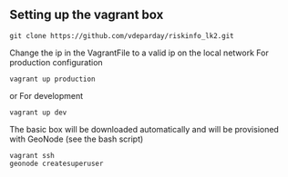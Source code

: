 Setting up the vagrant box
--------------
	git clone https://github.com/vdeparday/riskinfo_lk2.git

Change the ip in the VagrantFile to a valid ip on the local network 
For production configuration

	vagrant up production

or
For development

	vagrant up dev

The basic box will be downloaded automatically and will be provisioned with GeoNode (see the bash script)

	vagrant ssh
	geonode createsuperuser
